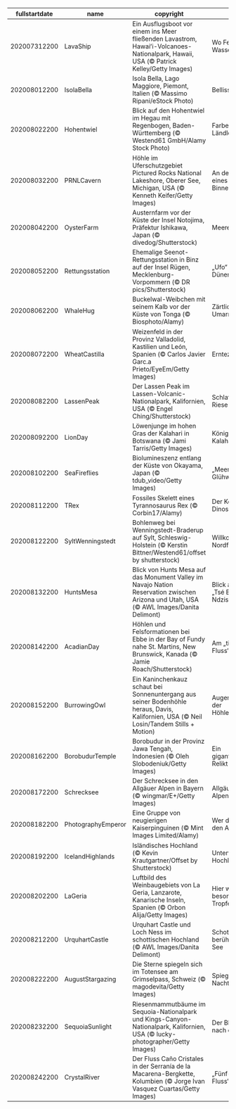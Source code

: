 |fullstartdate|name|copyright|title|image|
|--|--|--|--|--|
202007312200|LavaShip|Ein Ausflugsboot vor einem ins Meer fließenden Lavastrom, Hawaiʻi-Volcanoes-Nationalpark, Hawaii, USA (© Patrick Kelley/Getty Images)|Wo Feuer auf Wasser trifft|![](/de-DE/2020/08/202007312200LavaShip.jpg)|
202008012200|IsolaBella|Isola Bella, Lago Maggiore, Piemont, Italien (© Massimo Ripani/eStock Photo)|Bellissima!|![](/de-DE/2020/08/202008012200IsolaBella.jpg)|
202008022200|Hohentwiel|Blick auf den Hohentwiel im Hegau mit Regenbogen, Baden-Württemberg (© Westend61 GmbH/Alamy Stock Photo)|Farbenspiel im Ländle|![](/de-DE/2020/08/202008022200Hohentwiel.jpg)|
202008032200|PRNLCavern|Höhle im Uferschutzgebiet Pictured Rocks National Lakeshore, Oberer See, Michigan, USA (© Kenneth Keifer/Getty Images)|An der Küste eines Binnensees|![](/de-DE/2020/08/202008032200PRNLCavern.jpg)|
202008042200|OysterFarm|Austernfarm vor der Küste der Insel Notojima, Präfektur Ishikawa, Japan (© divedog/Shutterstock)|Meeresfrüchte|![](/de-DE/2020/08/202008042200OysterFarm.jpg)|
202008052200|Rettungsstation|Ehemalige Seenot-Rettungsstation in Binz auf der Insel Rügen, Mecklenburg-Vorpommern (© DR pics/Shutterstock)|„Ufo“ in den Dünen|![](/de-DE/2020/08/202008052200Rettungsstation.jpg)|
202008062200|WhaleHug|Buckelwal-Weibchen mit seinem Kalb vor der Küste von Tonga (© Biosphoto/Alamy)|Zärtliche Umarmung|![](/de-DE/2020/08/202008062200WhaleHug.jpg)|
202008072200|WheatCastilla|Weizenfeld in der Provinz Valladolid, Kastilien und León, Spanien (© Carlos Javier Garc.a Prieto/EyeEm/Getty Images)|Erntezeit|![](/de-DE/2020/08/202008072200WheatCastilla.jpg)|
202008082200|LassenPeak|Der Lassen Peak im Lassen-Volcanic-Nationalpark, Kalifornien, USA (© Engel Ching/Shutterstock)|Schlafender Riese|![](/de-DE/2020/08/202008082200LassenPeak.jpg)|
202008092200|LionDay|Löwenjunge im hohen Gras der Kalahari in Botswana (© Jami Tarris/Getty Images)|Könige der Kalahari|![](/de-DE/2020/08/202008092200LionDay.jpg)|
202008102200|SeaFireflies|Biolumineszenz entlang der Küste von Okayama, Japan (© tdub_video/Getty Images)|„Meeres-Glühwürmchen“|![](/de-DE/2020/08/202008102200SeaFireflies.jpg)|
202008112200|TRex|Fossiles Skelett eines Tyrannosaurus Rex (© Corbin17/Alamy)|Der König der Dinosaurier|![](/de-DE/2020/08/202008112200TRex.jpg)|
202008122200|SyltWenningstedt|Bohlenweg bei Wenningstedt-Braderup auf Sylt, Schleswig-Holstein (© Kerstin Bittner/Westend61/offset by shutterstock)|Willkommen in Nordfriesland!|![](/de-DE/2020/08/202008122200SyltWenningstedt.jpg)|
202008132200|HuntsMesa|Blick von Hunts Mesa auf das Monument Valley im Navajo Nation Reservation zwischen Arizona und Utah, USA (© AWL Images/Danita Delimont)|Blick auf das „Tsé Biiʼ Ndzisgaii“|![](/de-DE/2020/08/202008132200HuntsMesa.jpg)|
202008142200|AcadianDay|Höhlen und Felsformationen bei Ebbe in der Bay of Fundy nahe St. Martins, New Brunswick, Kanada (© Jamie Roach/Shutterstock)|Am „tiefen Fluss“|![](/de-DE/2020/08/202008142200AcadianDay.jpg)|
202008152200|BurrowingOwl|Ein Kaninchenkauz schaut bei Sonnenuntergang aus seiner Bodenhöhle heraus, Davis, Kalifornien, USA (© Neil Losin/Tandem Stills + Motion)|Augen auf bei der Höhlenwahl!|![](/de-DE/2020/08/202008152200BurrowingOwl.jpg)|
202008162200|BorobudurTemple|Borobudur in der Provinz Jawa Tengah, Indonesien (© Oleh Slobodeniuk/Getty Images)|Ein gigantisches Relikt auf Java|![](/de-DE/2020/08/202008162200BorobudurTemple.jpg)|
202008172200|Schrecksee|Der Schrecksee in den Allgäuer Alpen in Bayern (© wingmar/E+/Getty Images)|Allgäuer Alpenpanorama|![](/de-DE/2020/08/202008172200Schrecksee.jpg)|
202008182200|PhotographyEmperor|Eine Gruppe von neugierigen Kaiserpinguinen (© Mint Images Limited/Alamy)|Wer drückt hier den Auslöser?|![](/de-DE/2020/08/202008182200PhotographyEmperor.jpg)|
202008192200|IcelandHighlands|Isländisches Hochland (© Kevin Krautgartner/Offset by Shutterstock)|Unterwegs im Hochland|![](/de-DE/2020/08/202008192200IcelandHighlands.jpg)|
202008202200|LaGeria|Luftbild des Weinbaugebiets von La Geria, Lanzarote, Kanarische Inseln, Spanien (© Orbon Alija/Getty Images)|Hier wächst ein besonderer Tropfen|![](/de-DE/2020/08/202008202200LaGeria.jpg)|
202008212200|UrquhartCastle|Urquhart Castle und Loch Ness im schottischen Hochland (© AWL Images/Danita Delimont)|Schottlands berühmtester See|![](/de-DE/2020/08/202008212200UrquhartCastle.jpg)|
202008222200|AugustStargazing|Die Sterne spiegeln sich im Totensee am Grimselpass, Schweiz (© magodevita/Getty Images)|Spiegelung des Nachthimmels|![](/de-DE/2020/08/202008222200AugustStargazing.jpg)|
202008232200|SequoiaSunlight|Riesenmammutbäume im Sequoia-Nationalpark und Kings-Canyon-Nationalpark, Kalifornien, USA (© lucky-photographer/Getty Images)|Der Blick geht nach oben|![](/de-DE/2020/08/202008232200SequoiaSunlight.jpg)|
202008242200|CrystalRiver|Der Fluss Caño Cristales in der Serranía de la Macarena-Bergkette, Kolumbien (© Jorge Ivan Vasquez Cuartas/Getty Images)|„Fünf-Farben-Fluss“|![](/de-DE/2020/08/202008242200CrystalRiver.jpg)|
